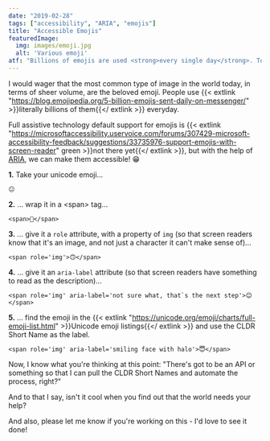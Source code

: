 ```yaml
---
date: "2019-02-28"
tags: ["accessibility", "ARIA", "emojis"]
title: "Accessible Emojis"
featuredImage:
  img: images/emoji.jpg
  alt: 'Various emoji'
atf: "Billions of emojis are used <strong>every single day</strong>. Today we'll look at how you can make them accessible to everyone <span role='img' aria-label='trophy'>🏆</span>"
---
```

I would wager that the most common type of image in the world today, in terms of sheer volume, are the beloved emoji. People use {{< extlink "https://blog.emojipedia.org/5-billion-emojis-sent-daily-on-messenger/" >}}literally billions of them{{</ extlink >}} everyday.

Full assistive technology default support for emojis is {{< extlink "https://microsoftaccessibility.uservoice.com/forums/307429-microsoft-accessibility-feedback/suggestions/33735976-support-emojis-with-screen-reader" green >}}not there yet{{</ extlink >}}, but with the help of <a href="../intro-to-aria/">ARIA</a>, we can make them accessible! <span role="img" aria-label="beaming face with smiling eyes">😁</span>

<strong>1.</strong> Take your unicode emoji…

<pre><code class="language-html">😐</code></pre>

<strong>2.</strong> … wrap it in a &lt;span&gt; tag…

<pre><code class="language-html">&lt;span&gt;🙂&lt;/span&gt;</code></pre>

<strong>3.</strong> … give it a <code>role</code> attribute, with a property of <code>img</code> (so that screen readers know that it's an image, and not just a character it can't make sense of)…

<pre><code class="language-html">&lt;span role='img'&gt;🙃&lt;/span&gt;</code></pre>

<strong>4.</strong> … give it an <code>aria-label</code> attribute (so that screen readers have something to read as the description)…

<pre><code class="language-html">&lt;span role='img' aria-label='not sure what, that`s the next step'&gt;😊&lt;/span&gt;</code></pre>

<strong>5.</strong> … find the emoji in the {{< extlink "https://unicode.org/emoji/charts/full-emoji-list.html" >}}Unicode emoji listings{{</ extlink >}} and use the CLDR Short Name as the label.

<pre><code class="language-html">&lt;span role='img' aria-label='smiling face with halo'&gt;😇&lt;/span&gt;</code></pre>

Now, I know what you're thinking at this point: "There's got to be an API or something so that I can pull the CLDR Short Names and automate the process, right?"

And to that I say, isn't it cool when you find out that the world needs your help?

And also, please let me know if you're working on this - I'd love to see it done!